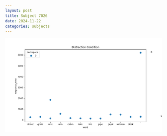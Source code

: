 ```yaml
---
layout: post
title: Subject 7026
date: 2024-11-22
categories: subjects
---
```


![](data/7026/run-10/7026_rt_acc_fuzzy_delay.png)
